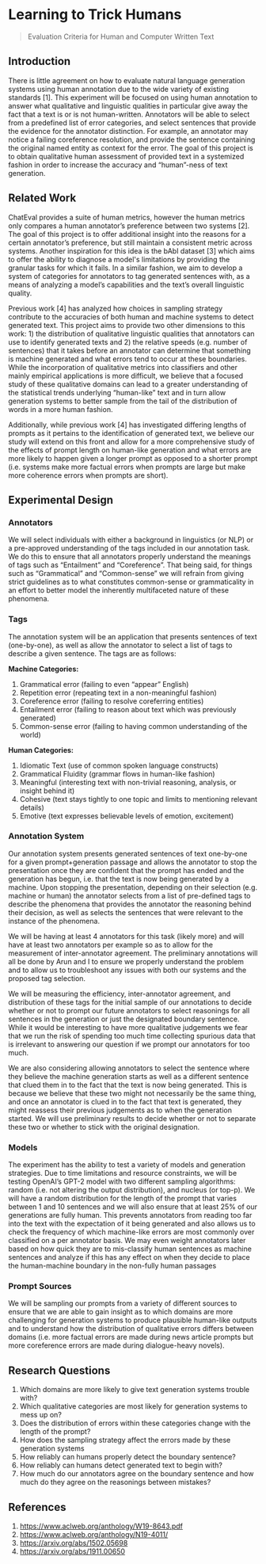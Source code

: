 # Learning to Trick Humans
> Evaluation Criteria for Human and Computer Written Text

## Introduction
There is little agreement on how to evaluate natural language generation systems using human annotation due to the wide variety of existing standards [1]. This experiment will be focused on using human annotation to answer what qualitative and linguistic qualities in particular give away the fact that a text is or is not human-written. Annotators will be able to select from a predefined list of error categories, and select sentences that provide the evidence for the annotator distinction. For example, an annotator may notice a failing coreference resolution, and provide the sentence containing the original named entity as context for the error. The goal of this project is to obtain qualitative human assessment of provided text in a systemized fashion in order to increase the accuracy and “human”-ness of text generation.

## Related Work
ChatEval provides a suite of human metrics, however the human metrics only compares a human annotator’s preference between two systems [2]. The goal of this project is to offer additional insight into the reasons for a certain annotator’s preference, but still maintain a consistent metric across systems. Another inspiration for this idea is the bAbI dataset [3] which aims to offer the ability to diagnose a model's limitations by providing the granular tasks for which it fails. In a similar fashion, we aim to develop a system of categories for annotators to tag generated sentences with, as a means of analyzing a model’s capabilities and the text’s overall linguistic quality. 

Previous work [4] has analyzed how choices in sampling strategy contribute to the accuracies of both human and machine systems to detect generated text. This project aims to provide two other dimensions to this work: 1) the distribution of qualitative linguistic qualities that annotators can use to identify generated texts and 2) the relative speeds (e.g. number of sentences) that it takes before an annotator can determine that something is machine generated and what errors tend to occur at these boundaries. While the incorporation of qualitative metrics into classifiers and other mainly empirical applications is more difficult, we believe that a focused study of these qualitative domains can lead to a greater understanding of the statistical trends underlying “human-like” text and in turn allow generation systems to better sample from the tail of the distribution of words in a more human fashion.

Additionally, while previous work [4] has investigated differing lengths of prompts as it pertains to the identification of generated text, we believe our study will extend on this front and allow for a more comprehensive study of the effects of prompt length on human-like generation and what errors are more likely to happen given a longer prompt as opposed to a shorter prompt (i.e. systems make more factual errors when prompts are large but make more coherence errors when prompts are short).

## Experimental Design
### Annotators

We will select individuals with either a background in linguistics (or NLP) or a pre-approved understanding of the tags included in our annotation task. We do this to ensure that all annotators properly understand the meanings of tags such as “Entailment” and “Coreference”. That being said, for things such as “Grammatical” and “Common-sense” we will refrain from giving strict guidelines as to what constitutes common-sense or grammaticality in an effort to better model the inherently multifaceted nature of these phenomena. 

### Tags
The annotation system will be an application that presents sentences of text (one-by-one), as well as allow the annotator to select a list of tags to describe a given sentence. The tags are as follows:

**Machine Categories:**
1. Grammatical error (failing to even “appear” English)
2. Repetition error (repeating text in a non-meaningful fashion)
3. Coreference error (failing to resolve coreferring entities)
4. Entailment error (failing to reason about text which was previously generated)
5. Common-sense error (failing to having common understanding of the world)

**Human Categories:**
1. Idiomatic Text (use of common spoken language constructs)
2. Grammatical Fluidity (grammar flows in human-like fashion)
3. Meaningful (interesting text with non-trivial reasoning, analysis, or insight behind it)
4. Cohesive (text stays tightly to one topic and limits to mentioning relevant details)
5. Emotive (text expresses believable levels of emotion, excitement)

### Annotation System
Our annotation system presents generated sentences of text one-by-one for a given prompt+generation passage and allows the annotator to stop the presentation once they are confident that the prompt has ended and the generation has begun, i.e. that the text is now being generated by a machine. Upon stopping the presentation, depending on their selection (e.g. machine or human) the annotator selects from a list of pre-defined tags to describe the phenomena that provides the annotator the reasoning behind their decision, as well as selects the sentences that were relevant to the instance of the phenomena.

We will be having at least 4 annotators for this task (likely more) and will have at least two annotators per example so as to allow for the measurement of inter-annotator agreement. The preliminary annotations will all be done by Arun and I to ensure we properly understand the problem and to allow us to troubleshoot any issues with both our systems and the proposed tag selection.

We will be measuring the efficiency, inter-annotator agreement, and distribution of these tags for the initial sample of our annotations to decide whether or not to prompt our future annotators to select reasonings for all sentences in the generation or just the designated boundary sentence. While it would be interesting to have more qualitative judgements we fear that we run the risk of spending too much time collecting spurious data that is irrelevant to answering our question if we prompt our annotators for too much. 

We are also considering allowing annotators to select the sentence where they believe the machine generation starts as well as a different sentence that clued them in to the fact that the text is now being generated. This is because we believe that these two might not necessarily be the same thing, and once an annotator is clued in to the fact that text is generated, they might reassess their previous judgements as to when the generation started. We will use preliminary results to decide whether or not to separate these two or whether to stick with the original designation.

### Models
The experiment has the ability to test a variety of models and generation strategies. Due to time limitations and resource constraints, we will be testing OpenAI’s GPT-2 model with two different sampling algorithms: random (i.e. not altering the output distribution), and nucleus (or top-p). We will have a random distribution for the length of the prompt that varies between 1 and 10 sentences and we will also ensure that at least 25% of our generations are fully human. This prevents annotators from reading too far into the text with the expectation of it being generated and also allows us to check the frequency of which machine-like errors are most commonly over classified on a per annotator basis. We may even weight annotators later based on how quick they are to mis-classify human sentences as machine sentences and analyze if this has any effect on when they decide to place the human-machine boundary in the non-fully human passages

### Prompt Sources

We will be sampling our prompts from a variety of different sources to ensure that we are able to gain insight as to which domains are more challenging for generation systems to produce plausible human-like outputs and to understand how the distribution of qualitative errors differs between domains (i.e. more factual errors are made during news article prompts but more coreference errors are made during dialogue-heavy novels). 

## Research Questions
1. Which domains are more likely to give text generation systems trouble with?
2. Which qualitative categories are most likely for generation systems to mess up on?
3. Does the distribution of errors within these categories change with the length of the prompt?
4. How does the sampling strategy affect the errors made by these generation systems
5. How reliably can humans properly detect the boundary sentence?
6. How reliably can humans detect generated text to begin with?
7. How much do our annotators agree on the boundary sentence and how much do they agree on the reasonings between mistakes?

## References
1. https://www.aclweb.org/anthology/W19-8643.pdf
2. https://www.aclweb.org/anthology/N19-4011/
3. https://arxiv.org/abs/1502.05698
4. https://arxiv.org/abs/1911.00650
